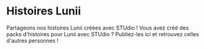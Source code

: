 # Histoires Lunii
Partageons nos histoires Lunii créées avec STUdio ! 
Vous avez créé des packs d'histoires pour Lunii avec STUdio ? Publiez-les ici et retrouvez celles d'autres personnes !
